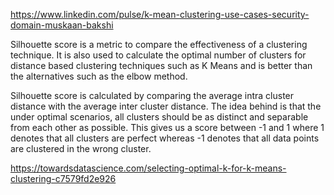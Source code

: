 
https://www.linkedin.com/pulse/k-mean-clustering-use-cases-security-domain-muskaan-bakshi

Silhouette score is a metric to compare the effectiveness of a clustering technique. It is also used to calculate the optimal number of clusters for distance based clustering techniques such as K Means and is better than the alternatives such as the elbow method.

Silhouette score is calculated by comparing the average intra cluster distance with the average inter cluster distance. The idea behind is that the under optimal scenarios, all clusters should be as distinct and separable from each other as possible. This gives us a score between -1 and 1 where 1 denotes that all clusters are perfect whereas -1 denotes that all data points are clustered in the wrong cluster.

https://towardsdatascience.com/selecting-optimal-k-for-k-means-clustering-c7579fd2e926
